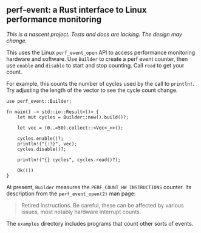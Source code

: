 ## perf-event: a Rust interface to Linux performance monitoring

*This is a nascent project. Tests and docs are lacking. The design may change.*

This uses the Linux `perf_event_open` API to access performance monitoring
hardware and software. Use `Builder` to create a perf event counter, then use
`enable` and `disable` to start and stop counting. Call `read` to get your
count.

For example, this counts the number of cycles used by the call to `println!`.
Try adjusting the length of the vector to see the cycle count change.

    use perf_event::Builder;

    fn main() -> std::io::Result<()> {
        let mut cycles = Builder::new().build()?;

        let vec = (0..=50).collect::<Vec<_>>();

        cycles.enable()?;
        println!("{:?}", vec);
        cycles.disable()?;

        println!("{} cycles", cycles.read()?);

        Ok(())
    }

At present, `Builder` measures the `PERF_COUNT_HW_INSTRUCTIONS` counter. Its
description from the `perf_event_open(2)` man page:

> Retired instructions. Be careful, these can be affected by various issues,
> most notably hardware interrupt counts.

The `examples` directory includes programs that count other sorts of events.
